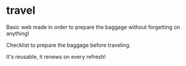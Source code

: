 # travel
Basic web made in order to prepare the baggage without forgetting on anything!

Checklist to prepare the baggage before traveling.

It's reusable, it renews on every refresh!
